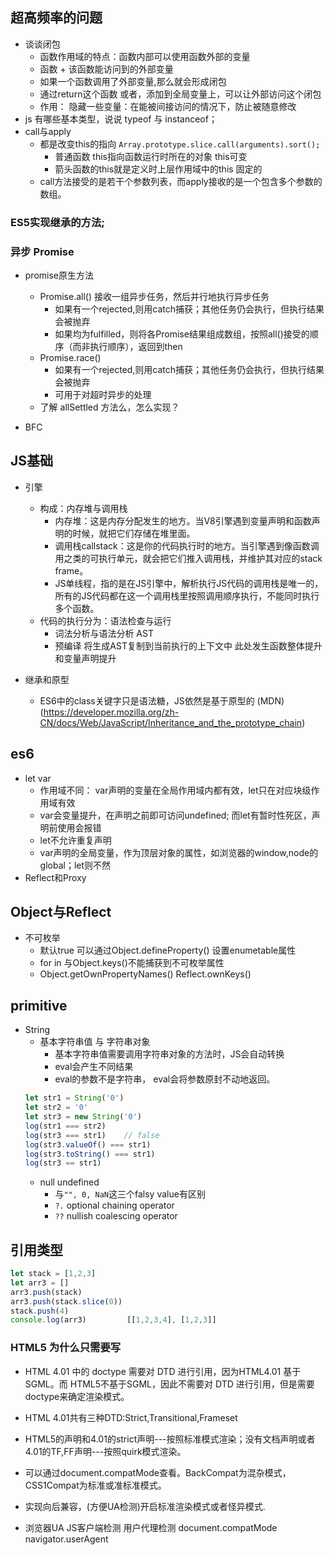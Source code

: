 ## 超高频率的问题 
+ 谈谈闭包
  + 函数作用域的特点：函数内部可以使用函数外部的变量
  + 函数 + 该函数能访问到的外部变量
  + 如果一个函数调用了外部变量,那么就会形成闭包
  + 通过return这个函数 或者，添加到全局变量上，可以让外部访问这个闭包
  + 作用： 隐藏一些变量：在能被间接访问的情况下，防止被随意修改
+ js 有哪些基本类型，说说 typeof 与 instanceof；
+ call与apply
  + 都是改变this的指向  `Array.prototype.slice.call(arguments).sort();`
    + 普通函数 this指向函数运行时所在的对象 this可变
    + 箭头函数的this就是定义时上层作用域中的this 固定的
  + call方法接受的是若干个参数列表，而apply接收的是一个包含多个参数的数组。
### ES5实现继承的方法;
### 异步 Promise
+ promise原生方法
  + Promise.all() 接收一组异步任务，然后并行地执行异步任务
    + 如果有一个rejected,则用catch捕获；其他任务仍会执行，但执行结果会被抛弃
    + 如果均为fulfilled，则将各Promise结果组成数组，按照all()接受的顺序（而非执行顺序），返回到then
  + Promise.race()
    + 如果有一个rejected,则用catch捕获；其他任务仍会执行，但执行结果会被抛弃
    + 可用于对超时异步的处理
  + 了解 allSettled 方法么，怎么实现？

+ BFC

## JS基础
+ 引擎
  + 构成：内存堆与调用栈
    + 内存堆：这是内存分配发生的地方。当V8引擎遇到变量声明和函数声明的时候，就把它们存储在堆里面。
    + 调用栈callstack：这是你的代码执行时的地方。当引擎遇到像函数调用之类的可执行单元，就会把它们推入调用栈，并维护其对应的stack frame。
    + JS单线程，指的是在JS引擎中，解析执行JS代码的调用栈是唯一的，所有的JS代码都在这一个调用栈里按照调用顺序执行，不能同时执行多个函数。
  + 代码的执行分为：语法检查与运行
    + 词法分析与语法分析   AST
    + 预编译 将生成AST复制到当前执行的上下文中 此处发生函数整体提升和变量声明提升

+ 继承和原型
  + ES6中的class关键字只是语法糖，JS依然是基于原型的 (MDN)(https://developer.mozilla.org/zh-CN/docs/Web/JavaScript/Inheritance_and_the_prototype_chain)
    
## es6
+ let var
  + 作用域不同： var声明的变量在全局作用域内都有效，let只在对应块级作用域有效
  + var会变量提升，在声明之前即可访问undefined; 而let有暂时性死区，声明前使用会报错
  + let不允许重复声明
  + var声明的全局变量，作为顶层对象的属性，如浏览器的window,node的global；let则不然
+ Reflect和Proxy


## Object与Reflect
+ 不可枚举
  + 默认true 可以通过Object.defineProperty() 设置enumetable属性
  + for in 与Object.keys()不能捕获到不可枚举属性
  + Object.getOwnPropertyNames()  Reflect.ownKeys()

## primitive
+ String
  + 基本字符串值 与 字符串对象
    + 基本字符串值需要调用字符串对象的方法时，JS会自动转换
    + eval会产生不同结果
    + eval的参数不是字符串， eval会将参数原封不动地返回。
  ```js
  let str1 = String('0')
  let str2 = '0'
  let str3 = new String('0')
  log(str1 === str2)
  log(str3 === str1)    // false
  log(str3.valueOf() === str1)
  log(str3.toString() === str1)
  log(str3 == str1)
  ```
  + null undefined 
    + 与`"", 0, NaN`这三个falsy value有区别
    + `?.` optional chaining operator
    + `??` nullish coalescing operator

## 引用类型
```js
let stack = [1,2,3]
let arr3 = []
arr3.push(stack)
arr3.push(stack.slice(0))
stack.push(4)
console.log(arr3)         [[1,2,3,4], [1,2,3]]
```


















### HTML5 为什么只需要写 <!DOCTYPE HTML>
+ HTML 4.01 中的 doctype 需要对 DTD 进行引用，因为HTML4.01 基于 SGML。而 HTML5不基于SGML，因此不需要对 DTD 进行引用，但是需要 doctype来确定渲染模式。

+ HTML 4.01共有三种DTD:Strict,Transitional,Frameset

+ HTML5的声明和4.01的strict声明---按照标准模式渲染；没有文档声明或者4.01的TF,FF声明---按照quirk模式渲染。

+ 可以通过document.compatMode查看。BackCompat为混杂模式，CSS1Compat为标准或准标准模式。

+ 实现向后兼容，(方便UA检测)开启标准渲染模式或者怪异模式.

+ 浏览器UA  JS客户端检测 用户代理检测  document.compatMode  navigator.userAgent
